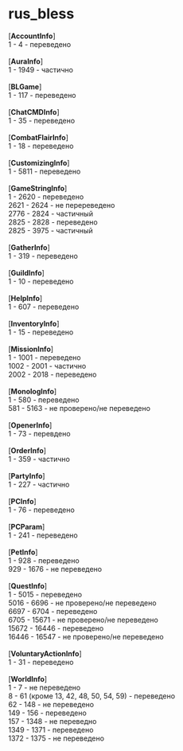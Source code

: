 # rus_bless
[**AccountInfo**]<br>
1 - 4 - переведено<br>
<br>
[**AuraInfo**]<br>
1 - 1949 - частично<br>
<br>
[**BLGame**]<br>
1 - 117 - переведено<br>
<br>
[**ChatCMDInfo**]<br>
1 - 35 - переведено<br>
<br>
[**CombatFlairInfo**]<br>
1 - 18 - переведено<br>
<br>
[**CustomizingInfo**]<br>
1 - 5811 - переведено<br>
<br>
[**GameStringInfo**]<br>
1 - 2620 - переведено<br>
2621 - 2624 - не перереведено<br>
2776 - 2824 - частичный<br>
2825 - 2828 - переведено<br>
2825 - 3975 - частичный<br>
<br>
[**GatherInfo**]<br>
1 - 319 - переведено<br>
<br>
[**GuildInfo**]<br>
1 - 10 - переведено<br>
<br>
[**HelpInfo**]<br>
1 - 607 - переведено<br>
<br>
[**InventoryInfo**]<br>
1 - 15 - переведено<br>
<br>
[**MissionInfo**]<br>
1 - 1001 - переведено<br>
1002 - 2001 - частично<br>
2002 - 2018 - переведено<br>
<br>
[**MonologInfo**]<br>
1 - 580 - переведено<br>
581 - 5163 - не проверено/не переведено<br>
<br>
[**OpenerInfo**]<br>
1 - 73 - перевдено<br>
<br>
[**OrderInfo**]<br>
1 - 359 - частично<br>
<br>
[**PartyInfo**]<br>
1 - 227 - частично<br>
<br>
[**PCInfo**]<br>
1 - 76 - переведено<br>
<br>
[**PCParam**]<br>
1 - 241 - переведено<br>
<br>
[**PetInfo**]<br>
1 - 928 - переведено<br>
929 - 1676 - не переведено<br>
<br>
[**QuestInfo**]<br>
1 - 5015 - переведено<br>
5016 - 6696 - не проверено/не переведено<br>
6697 - 6704 - переведено<br>
6705 - 15671 - не проверено/не переведено<br>
15672 - 16446 - переведено<br>
16446 - 16547 - не проверено/не переведено<br>
<br>
[**VoluntaryActionInfo**]<br>
1 - 31 - переведено <br>
<br>
[**WorldInfo**]<br>
1 - 7 - не переведено<br>
8 - 61 (кроме 13, 42, 48, 50, 54, 59) - переведено<br>
62 - 148 - не переведено<br>
149 - 156 - переведено<br>
157 - 1348 - не переведно<br>
1349 - 1371 - переведено<br>
1372 - 1375 - не переведено<br>
<br>
